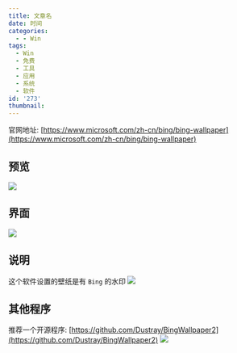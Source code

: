 ```yaml
---
title: 文章名
date: 时间
categories:
  - - Win
tags:
  - Win
  - 免费
  - 工具
  - 应用
  - 系统
  - 软件
id: '273'
thumbnail:
---
```



官网地址: [https://www.microsoft.com/zh-cn/bing/bing-wallpaper](https://www.microsoft.com/zh-cn/bing/bing-wallpaper)

## 预览

![](https://cdn.uzz5.com/imgs/2021/03/10/JqRHP7E1.webp)

## 界面

![](https://cdn.uzz5.com/imgs/2021/03/10/fiMvocLw.webp)

## 说明

这个软件设置的壁纸是有 `Bing` 的水印 ![](https://cdn.uzz5.com/imgs/2021/03/10/QZjHlZcm.webp)

## 其他程序

推荐一个开源程序: [https://github.com/Dustray/BingWallpaper2](https://github.com/Dustray/BingWallpaper2) ![](https://cdn.uzz5.com/imgs/2021/03/10/iIhkMhQg.webp)